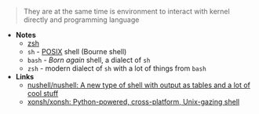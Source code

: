 > They are at the same time is environment to interact with kernel directly and programming language

- **Notes**
	- [zsh](zsh.md)
	- `sh` - [POSIX](../../OS's/POSIX.md) shell (Bourne shell)
	- `bash` - *Born again* shell, a dialect of `sh`
	- `zsh` - modern dialect of `sh` with a lot of things from `bash`
- **Links**
	- [nushell/nushell: A new type of shell with output as tables and a lot of cool stuff](https://github.com/nushell/nushell)
	- [xonsh/xonsh: Python-powered, cross-platform, Unix-gazing shell](https://github.com/xonsh/xonsh)